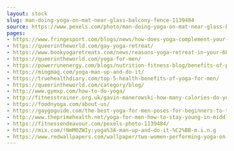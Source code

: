 ```yaml
---
layout: stock
slug: man-doing-yoga-on-mat-near-glass-balcony-fence-1139484
source: https://www.pexels.com/photo/man-doing-yoga-on-mat-near-glass-balcony-fence-1139484/
pages:
- https://www.fringesport.com/blogs/news/how-does-yoga-complement-your-strength-training
- https://queerintheworld.com/gay-yoga-retreat/
- https://www.bookyogaretreats.com/news/reasons-yoga-retreat-in-your-60s-70s-80s
- https://queerintheworld.com/yoga-for-men/
- https://powerrunenergy.com/blogs/nutrition-fitness-blog/benefits-of-practicing-yoga-for-high-level-athletes
- https://mingmag.com/yoga-man-up-and-do-it/
- https://truehealthdiary.com/top-5-health-benefits-of-yoga-for-men/
- https://queerintheworld.com/category/blog/
- http://www.gymxp.com/how-to-do-yoga/
- http://fitnesstrainer.org.uk/gavin-manerowski-how-many-calories-do-you-burn/
- https://foodnyoga.com/about-us/
- https://gaygoguide.com/the-best-yoga-for-men-poses-for-beginners-to-try/
- http://www.theprimehealth.net/yoga-for-men-how-to-stay-young-in-middle-age/
- https://fitnessendeavour.com/pexels-photo-1139484/
- https://mix.com/!NmM0ZWIy:yoga%3A-man-up-and-do-it-%C2%BB-m.i.n.g
- https://www.redwallpapers.com/wallpaper/two-women-performing-yoga-on-street-at-daytime-free-stock-photo-image-wallpaper
---
```

